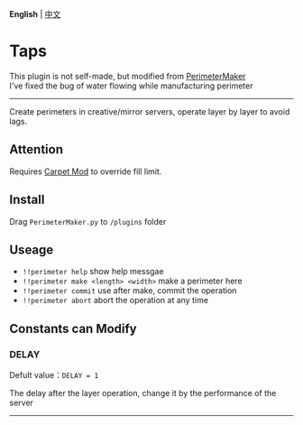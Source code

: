 **English** | [中文](READMD_CN.md)
# Taps
This plugin is not self-made, but modified from [PerimeterMaker](https://github.com/Ivan-1F/MCDReforged-Plugins/tree/master/PerimeterMaker)  
I've fixed the bug of water flowing while manufacturing perimeter  

---

Create perimeters in creative/mirror servers, operate layer by layer to avoid lags.

## Attention

Requires [Carpet Mod](https://github.com/gnembon/fabric-carpet) to override fill limit.

## Install

Drag `PerimeterMaker.py` to `/plugins` folder

## Useage

 - `!!perimeter help` show help messgae
 - `!!perimeter make <length> <width>` make a perimeter here
 - `!!perimeter commit` use after make, commit the operation
 - `!!perimeter abort` abort the operation at any time

## Constants can Modify

### DELAY

Defult value：`DELAY = 1`

The delay after the layer operation, change it by the performance of the server

---
